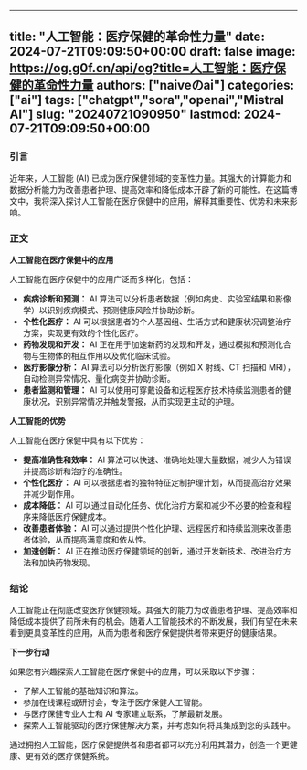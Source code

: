 
---
title: "人工智能：医疗保健的革命性力量"
date: 2024-07-21T09:09:50+00:00
draft: false
image: https://og.g0f.cn/api/og?title=人工智能：医疗保健的革命性力量
authors: ["naiveのai"]
categories: ["ai"]
tags: ["chatgpt","sora","openai","Mistral AI"]
slug: "20240721090950"
lastmod: 2024-07-21T09:09:50+00:00
---
### 引言

近年来，人工智能 (AI) 已成为医疗保健领域的变革性力量。其强大的计算能力和数据分析能力为改善患者护理、提高效率和降低成本开辟了新的可能性。在这篇博文中，我将深入探讨人工智能在医疗保健中的应用，解释其重要性、优势和未来影响。

### 正文

**人工智能在医疗保健中的应用**

人工智能在医疗保健中的应用广泛而多样化，包括：

* **疾病诊断和预测：** AI 算法可以分析患者数据（例如病史、实验室结果和影像学）以识别疾病模式、预测健康风险并协助诊断。
* **个性化医疗：** AI 可以根据患者的个人基因组、生活方式和健康状况调整治疗方案，实现更有效的个性化医疗。
* **药物发现和开发：** AI 正在用于加速新药的发现和开发，通过模拟和预测化合物与生物体的相互作用以及优化临床试验。
* **医疗影像分析：** AI 算法可以分析医疗影像（例如 X 射线、CT 扫描和 MRI），自动检测异常情况、量化病变并协助诊断。
* **患者监测和管理：** AI 可以使用可穿戴设备和远程医疗技术持续监测患者的健康状况，识别异常情况并触发警报，从而实现更主动的护理。

**人工智能的优势**

人工智能在医疗保健中具有以下优势：

* **提高准确性和效率：** AI 算法可以快速、准确地处理大量数据，减少人为错误并提高诊断和治疗的准确性。
* **个性化医疗：** AI 可以根据患者的独特特征定制护理计划，从而提高治疗效果并减少副作用。
* **成本降低：** AI 可以通过自动化任务、优化治疗方案和减少不必要的检查和程序来降低医疗保健成本。
* **改善患者体验：** AI 可以通过提供个性化护理、远程医疗和持续监测来改善患者体验，从而提高满意度和依从性。
* **加速创新：** AI 正在推动医疗保健领域的创新，通过开发新技术、改进治疗方法和加快药物发现。

### 结论

人工智能正在彻底改变医疗保健领域。其强大的能力为改善患者护理、提高效率和降低成本提供了前所未有的机会。随着人工智能技术的不断发展，我们有望在未来看到更具变革性的应用，从而为患者和医疗保健提供者带来更好的健康结果。

**下一步行动**

如果您有兴趣探索人工智能在医疗保健中的应用，可以采取以下步骤：

* 了解人工智能的基础知识和算法。
* 参加在线课程或研讨会，专注于医疗保健人工智能。
* 与医疗保健专业人士和 AI 专家建立联系，了解最新发展。
* 探索人工智能驱动的医疗保健解决方案，并考虑如何将其集成到您的实践中。

通过拥抱人工智能，医疗保健提供者和患者都可以充分利用其潜力，创造一个更健康、更有效的医疗保健系统。